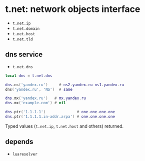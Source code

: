 # t.net: network objects interface
- `t.net.ip`
- `t.net.domain`
- `t.net.host`
- `t.net.tld`

## dns service
- `t.net.dns`
```lua
local dns = t.net.dns

dns.ns('yandex.ru')     # ns2.yandex.ru ns1.yandex.ru
dns('yandex.ru', 'NS')  # same

dns.mx('yandex.ru')   # mx.yandex.ru
dns.mx('example.com') # nil

dns.ptr('1.1.1.1')              # one.one.one.one
dns.ptr('1.1.1.1.in-addr.arpa') # one.one.one.one
```

Typed values (`t.net.ip`, `t.net.host` and others) returned.

## depends
- `luaresolver`
